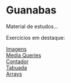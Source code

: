 # Guanabas
 Material de estudos...

 Exercícios em destaque:

 <a href="html-css/exercícios e gambiarras/ruler/index.html">Imagens</a><br>
 <a href="html-css/media kiwis/mq04/index.html">Media Queries</a><br>
 <a href="javascript/modulo e/contador/index.html">Contador</a><br>
 <a href="javascript/modulo e/tabuada/index.html">Tabuada</a><br>
 <a href="javascript/modulo f/index.html">Arrays</a>
 
 
